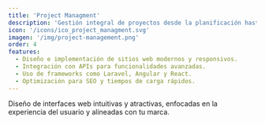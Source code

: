 ```yaml
---
title: 'Project Managment'
description: 'Gestión integral de proyectos desde la planificación hasta la entrega, asegurando el cumplimiento de plazos y objetivos.'
icon: '/icons/ico_project_managment.svg'
imagen: '/img/project-management.png'
order: 4
features:
  - Diseño e implementación de sitios web modernos y responsivos.
  - Integración con APIs para funcionalidades avanzadas.
  - Uso de frameworks como Laravel, Angular y React.
  - Optimización para SEO y tiempos de carga rápidos.
---
```

Diseño de interfaces web intuitivas y atractivas, enfocadas en la experiencia del usuario y alineadas con tu marca.